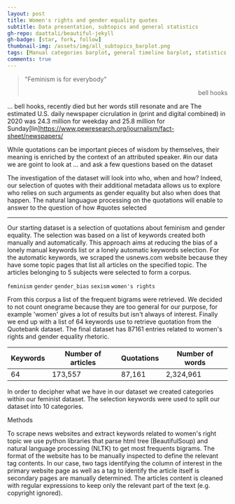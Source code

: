 ```yaml
---
layout: post
title: Women's rights and gender equality quotes 
subtitle: Data presentation, subtopics and general statistics
gh-repo: daattali/beautiful-jekyll
gh-badge: [star, fork, follow]
thumbnail-img: /assets/img/all_subtopics_barplot.png
tags: [Manual categories barplot, general timeline barplot, statistics (total number, mean length, number of words, size etc)]
comments: true
---
```


> "Feminism is for everybody" 
> <div style="text-align: right"> bell hooks </div>

...
bell hooks, recently died but her words still resonate and are 
The estimated U.S. daily newspaper cicrulation in (print and digital combined) in 2020 was 24.3 million for weekday and 25.8 million for Sunday[lin]https://www.pewresearch.org/journalism/fact-sheet/newspapers/

While quotations can be important pieces of
wisdom by themselves, their meaning is enriched by the context of
an attributed speaker.
#in our data we are goint to look at ... and ask a few questions based on the dataset


The investigation of the dataset will look into who, when and how? 
Indeed, our selection of quotes with their additional metadata allows us to explore who relies on such arguments as gender equality but also when does that happen. The natural languague processing on the quotations will enable to answer to the question of how 
#quotes selected

---------

Our starting dataset is a selection of quotations about feminism and gender equality. The selection was based on a list of keywords created both manually and automatically. This approach aims at reducing the bias of a lonely manual keywords list or a lonely automatic keywords selection. 
For the automatic keywords, we scraped the usnews.com website because they have some topic pages that list all articles on the specified topic. The articles belonging to 5 subjects were selected to form a corpus.
 
`feminism` `gender`      `gender_bias`      `sexism`        `women's rights`  

From this corpus a list of the frequent bigrams were retrieved. We decided to not count onegrame because they are too general for our purpose, for example 'women' gives a lot of results but isn't always of interest. Finally we end up with a list of 64 keywords use to retrieve quotation from the Quotebank dataset. 
The final dataset has 87161 entries related to women's rights and gender equality rhetoric.

 | Keywords| Number of articles |  Quotations| Number of words | 
 |--|--|--|--|   
 |64 |173,557| 87,161|   2,324,961    | 

 
In order to decipher what we have in our dataset we created categories within our feminist dataset. The selection keywords were used to split our dataset into 10 categories.

Methods 

To scrape news websites and extract keywords related to women's right topic we use python libraries that parse html tree (BeautifulSoup) and natural language processing (NLTK) to get most frequents bigrams. The format of the website has to be manually inspected to define the relevant tag contents. In our case, two tags identifying the column of interest in the primary website page as well as a tag to identify the article itself is secondary pages are manually determined. The articles content is cleaned with regular expressions to keep only the relevant part of the text (e.g. copyright ignored).
